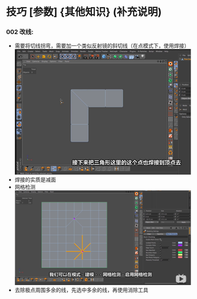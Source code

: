 # 技巧  [参数]  {其他知识}  (补充说明)
### 002 改线:
  * 需要将切线拐弯，需要加一个类似反射镜的斜切线（在点模式下，使用焊接）
  ![image](https://github.com/yellowbright/docs/blob/master/c4d/image/%E5%BE%AE%E4%BF%A1%E5%9B%BE%E7%89%87_20200928093840.png)
  * 焊接的实质是减面
  * 网格检测
  ![image](https://github.com/yellowbright/docs/blob/master/c4d/image/%E5%BE%AE%E4%BF%A1%E5%9B%BE%E7%89%87_20200928094506.png)
  * 去除极点周围多余的线，先选中多余的线，再使用消除工具
  
